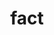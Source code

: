 ---
category: 4-letters
denotation: null
name: fact
reference_link: https://www.etymonline.com/word/fact
root_language: null
root_name: null
title: fact
type: free
word_sums:
- respelling: fact
  sum: 'Fact + '
---